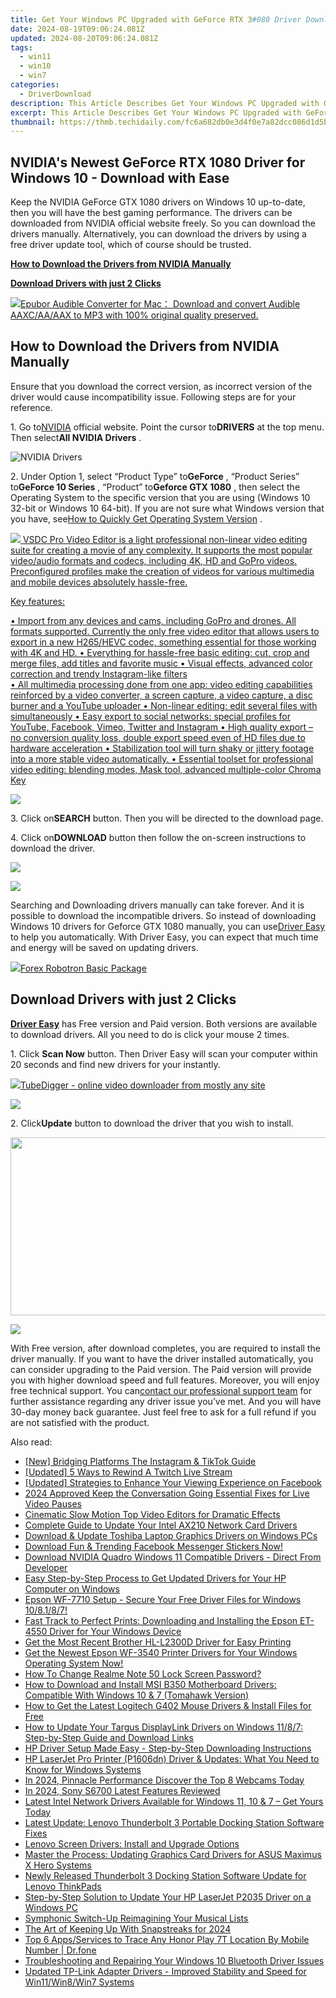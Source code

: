 ```yaml
---
title: Get Your Windows PC Upgraded with GeForce RTX 3#080 Driver Download
date: 2024-08-19T09:06:24.081Z
updated: 2024-08-20T09:06:24.081Z
tags:
  - win11
  - win10
  - win7
categories:
  - DriverDownload
description: This Article Describes Get Your Windows PC Upgraded with GeForce RTX 3#080 Driver Download
excerpt: This Article Describes Get Your Windows PC Upgraded with GeForce RTX 3#080 Driver Download
thumbnail: https://thmb.techidaily.com/fc6a682db0e3d4f0e7a82dcc086d1d5b243871658075302bd97663f943820452.jpg
---
```


## NVIDIA's Newest GeForce RTX 1080 Driver for Windows 10 - Download with Ease

Keep the NVIDIA GeForce GTX 1080 drivers on Windows 10 up-to-date, then you will have the best gaming performance. The drivers can be downloaded from NVIDIA official website freely. So you can download the drivers manually. Alternatively, you can download the drivers by using a free driver update tool, which of course should be trusted.

[**How to Download the Drivers from NVIDIA Manually**](https://tools.techidaily.com/drivereasy/download/)

[**Download Drivers with just 2 Clicks**](https://tools.techidaily.com/drivereasy/download/)

<!-- affiliate ads begin -->
<a href="https://secure.2checkout.com/order/checkout.php?PRODS=4713565&QTY=1&AFFILIATE=108875&CART=1"><img src="https://www.epubor.com/images/uppic/audible-converter-interface.png" border="0">Epubor Audible Converter for Mac： Download and convert Audible AAXC/AA/AAX to MP3 with 100% original quality preserved.</a>
<!-- affiliate ads end -->
## **How to Download the Drivers from NVIDIA Manually**

 Ensure that you download the correct version, as incorrect version of the driver would cause incompatibility issue. Following steps are for your reference.

 1\. Go to[NVIDIA](https://tools.techidaily.com/drivereasy/download/) official website. Point the cursor to**DRIVERS** at the top menu. Then select**All NVIDIA Drivers** .

![NVIDIA Drivers](https://images.drivereasy.com/wp-content/uploads/2016/09/img_57ccd935a0f0a.jpg)

 2\. Under Option 1, select “Product Type” to**GeForce** , “Product Series” to**GeForce 10 Series** , “Product” to**Geforce GTX 1080** , then select the Operating System to the specific version that you are using (Windows 10 32-bit or Windows 10 64-bit). If you are not sure what Windows version that you have, see[How to Quickly Get Operating System Version](https://tools.techidaily.com/drivereasy/download/) .

<!-- affiliate ads begin -->
<a href="https://secure.2checkout.com/order/checkout.php?PRODS=4693127&QTY=1&AFFILIATE=108875&CART=1"><img src="https://www.videosoftdev.com/images/video_editor/screenshots/1.jpg" border="0">
VSDC Pro Video Editor is a light professional non-linear video editing suite for creating a movie of any complexity. It supports the most popular video/audio formats and codecs, including 4K, HD and GoPro videos. Preconfigured profiles make the creation of videos for various multimedia and mobile devices absolutely hassle-free.

Key features:

•	Import from any devices and cams, including GoPro and drones. All formats supported. Сurrently the only free video editor that allows users to export in a new H265/HEVC codec, something essential for those working with 4K and HD.
•	Everything for hassle-free basic editing: cut, crop and merge files, add titles and favorite music
•	Visual effects, advanced color correction and trendy Instagram-like filters   
•	All multimedia processing done from one app: video editing capabilities reinforced by  a video converter, a screen capture, a video capture, a disc burner and a YouTube uploader
•	Non-linear editing: edit several files with simultaneously 
•	Easy export to social networks: special profiles for YouTube, Facebook, Vimeo, Twitter and Instagram
•	High quality export – no conversion quality loss, double export speed even of HD files due to hardware acceleration
•	Stabilization tool will turn shaky or jittery footage into a more stable video automatically. 
•	Essential toolset for professional video editing: blending modes, Mask tool, advanced multiple-color Chroma Key  
</a>
<!-- affiliate ads end -->
![](https://images.drivereasy.com/wp-content/uploads/2016/10/img_581410198d290.jpg)

 3\. Click on**SEARCH** button. Then you will be directed to the download page.

 4\. Click on**DOWNLOAD** button then follow the on-screen instructions to download the driver.

<!-- affiliate ads begin -->
<a href="https://store.absolute.com/order/checkout.php?PRODS=4601998&QTY=1&AFFILIATE=108875&CART=1"><img src="https://secure.avangate.com/images/merchant/ef70e26a0b5da778eda3f48014d087cd/728x90_larger-shield.jpg" border="0"></a>
<!-- affiliate ads end -->
![](https://images.drivereasy.com/wp-content/uploads/2016/10/img_581412f0a2c64.jpg)

 Searching and Downloading drivers manually can take forever. And it is possible to download the incompatible drivers. So instead of downloading Windows 10 drivers for Geforce GTX 1080 manually, you can use[Driver Easy](https://tools.techidaily.com/drivereasy/download/) to help you automatically. With Driver Easy, you can expect that much time and energy will be saved on updating drivers.

<!-- affiliate ads begin -->
<a href="https://secure.2checkout.com/order/checkout.php?PRODS=4726960&QTY=1&AFFILIATE=108875&CART=1"><img src="https://secure.avangate.com/images/merchant/5f4f7141b65a730b4efb0e0d51f63e94/products/forexrobotronbox.gif" border="0">Forex Robotron Basic Package</a>
<!-- affiliate ads end -->
## **Download Drivers with just 2 Clicks**

**[Driver Easy](https://tools.techidaily.com/drivereasy/download/)**  has Free version and Paid version. Both versions are available to download drivers. All you need to do is click your mouse 2 times.

1\. Click **Scan Now**  button. Then Driver Easy will scan your computer within 20 seconds and find new drivers for your instantly.  

<!-- affiliate ads begin -->
<a href="https://secure.2checkout.com/order/checkout.php?PRODS=4572700&QTY=1&AFFILIATE=108875&CART=1"><img src="	https://www.tubedigger.com/wp-content/uploads/2020/08/tubedigger-software-new.png" border="0">TubeDigger - online video downloader from mostly any site</a>
<!-- affiliate ads end -->
![](https://images.drivereasy.com/wp-content/uploads/2017/04/img_58eca1022f7b7.png)

 2\. Click**Update** button to download the driver that you wish to install.

<!-- affiliate ads begin -->
<a href="https://cowinaudio.pxf.io/c/5597632/1116855/13794" target="_top" id="1116855"><img src="//a.impactradius-go.com/display-ad/13794-1116855" border="0" alt="" width="767" height="285"/></a><img height="0" width="0" src="https://imp.pxf.io/i/5597632/1116855/13794" style="position:absolute;visibility:hidden;" border="0" />
<!-- affiliate ads end -->
![](https://images.drivereasy.com/wp-content/uploads/2017/04/img_58eca27c67b42.jpg)

 With Free version, after download completes, you are required to install the driver manually. If you want to have the driver installed automatically, you can consider upgrading to the Paid version. The Paid version will provide you with higher download speed and full features. Moreover, you will enjoy free technical support. You can[contact our professional support team](https://tools.techidaily.com/drivereasy/download/) for further assistance regarding any driver issue you’ve met. And you will have 30-day money back guarantee. Just feel free to ask for a full refund if you are not satisfied with the product.

<ins class="adsbygoogle"
     style="display:block"
     data-ad-format="autorelaxed"
     data-ad-client="ca-pub-7571918770474297"
     data-ad-slot="1223367746"></ins>



<ins class="adsbygoogle"
     style="display:block"
     data-ad-client="ca-pub-7571918770474297"
     data-ad-slot="8358498916"
     data-ad-format="auto"
     data-full-width-responsive="true"></ins>

<span class="atpl-alsoreadstyle">Also read:</span>
<div><ul>
<li><a href="https://extra-tips.techidaily.com/new-bridging-platforms-the-instagram-and-tiktok-guide/"><u>[New] Bridging Platforms  The Instagram & TikTok Guide</u></a></li>
<li><a href="https://some-approaches.techidaily.com/updated-5-ways-to-rewind-a-twitch-live-stream/"><u>[Updated] 5 Ways to Rewind A Twitch Live Stream</u></a></li>
<li><a href="https://facebook-videos.techidaily.com/updated-strategies-to-enhance-your-viewing-experience-on-facebook/"><u>[Updated] Strategies to Enhance Your Viewing Experience on Facebook</u></a></li>
<li><a href="https://facebook-video-content.techidaily.com/2024-approved-keep-the-conversation-going-essential-fixes-for-live-video-pauses/"><u>2024 Approved  Keep the Conversation Going  Essential Fixes for Live Video Pauses</u></a></li>
<li><a href="https://ai-vdieo-software.techidaily.com/cinematic-slow-motion-top-video-editors-for-dramatic-effects/"><u>Cinematic Slow Motion Top Video Editors for Dramatic Effects</u></a></li>
<li><a href="https://win-dash.techidaily.com/complete-guide-to-update-your-intel-ax210-network-card-drivers/"><u>Complete Guide to Update Your Intel AX210 Network Card Drivers</u></a></li>
<li><a href="https://win-dash.techidaily.com/download-and-update-toshiba-laptop-graphics-drivers-on-windows-pcs/"><u>Download & Update Toshiba Laptop Graphics Drivers on Windows PCs</u></a></li>
<li><a href="https://app-tips.techidaily.com/1723620195426-download-fun-and-trending-facebook-messenger-stickers-now/"><u>Download Fun & Trending Facebook Messenger Stickers Now!</u></a></li>
<li><a href="https://win-dash.techidaily.com/download-nvidia-quadro-windows-11-compatible-drivers-direct-from-developer/"><u>Download NVIDIA Quadro Windows 11 Compatible Drivers - Direct From Developer</u></a></li>
<li><a href="https://win-dash.techidaily.com/easy-step-by-step-process-to-get-updated-drivers-for-your-hp-computer-on-windows/"><u>Easy Step-by-Step Process to Get Updated Drivers for Your HP Computer on Windows</u></a></li>
<li><a href="https://win-dash.techidaily.com/epson-wf-7710-setup-secure-your-free-driver-files-for-windows-108187/"><u>Epson WF-7710 Setup - Secure Your Free Driver Files for Windows 10/8.1/8/7!</u></a></li>
<li><a href="https://win-dash.techidaily.com/fast-track-to-perfect-prints-downloading-and-installing-the-epson-et-4550-driver-for-your-windows-device/"><u>Fast Track to Perfect Prints: Downloading and Installing the Epson ET-4550 Driver for Your Windows Device</u></a></li>
<li><a href="https://win-dash.techidaily.com/get-the-most-recent-brother-hl-l2300d-driver-for-easy-printing/"><u>Get the Most Recent Brother HL-L2300D Driver for Easy Printing</u></a></li>
<li><a href="https://win-dash.techidaily.com/1722956375121-get-the-newest-epson-wf-3540-printer-drivers-for-your-windows-operating-system-now/"><u>Get the Newest Epson WF-3540 Printer Drivers for Your Windows Operating System Now!</u></a></li>
<li><a href="https://easy-unlock-android.techidaily.com/how-to-change-realme-note-50-lock-screen-password-by-drfone-android/"><u>How To Change Realme Note 50 Lock Screen Password?</u></a></li>
<li><a href="https://win-dash.techidaily.com/how-to-download-and-install-msi-b350-motherboard-drivers-compatible-with-windows-10-and-7-tomahawk-version/"><u>How to Download and Install MSI B350 Motherboard Drivers: Compatible With Windows 10 & 7 (Tomahawk Version)</u></a></li>
<li><a href="https://win-dash.techidaily.com/how-to-get-the-latest-logitech-g402-mouse-drivers-and-install-files-for-free/"><u>How to Get the Latest Logitech G402 Mouse Drivers & Install Files for Free</u></a></li>
<li><a href="https://win-dash.techidaily.com/how-to-update-your-targus-displaylink-drivers-on-windows-1187-step-by-step-guide-and-download-links/"><u>How to Update Your Targus DisplayLink Drivers on Windows 11/8/7: Step-by-Step Guide and Download Links</u></a></li>
<li><a href="https://win-dash.techidaily.com/1722970082574-hp-driver-setup-made-easy-step-by-step-downloading-instructions/"><u>HP Driver Setup Made Easy - Step-by-Step Downloading Instructions</u></a></li>
<li><a href="https://win-dash.techidaily.com/hp-laserjet-pro-printer-p1606dn-driver-and-updates-what-you-need-to-know-for-windows-systems/"><u>HP LaserJet Pro Printer (P1606dn) Driver & Updates: What You Need to Know for Windows Systems</u></a></li>
<li><a href="https://extra-skills.techidaily.com/in-2024-pinnacle-performance-discover-the-top-8-webcams-today/"><u>In 2024, Pinnacle Performance  Discover the Top 8 Webcams Today</u></a></li>
<li><a href="https://vp-tips.techidaily.com/in-2024-sony-s6700-latest-features-reviewed/"><u>In 2024, Sony S6700  Latest Features Reviewed</u></a></li>
<li><a href="https://win-dash.techidaily.com/1722966604164-latest-intel-network-drivers-available-for-windows-11-10-and-7-get-yours-today/"><u>Latest Intel Network Drivers Available for Windows 11, 10 & 7 – Get Yours Today</u></a></li>
<li><a href="https://win-dash.techidaily.com/latest-update-lenovo-thunderbolt-3-portable-docking-station-software-fixes/"><u>Latest Update: Lenovo Thunderbolt 3 Portable Docking Station Software Fixes</u></a></li>
<li><a href="https://win-dash.techidaily.com/lenovo-screen-drivers-install-and-upgrade-options/"><u>Lenovo Screen Drivers: Install and Upgrade Options</u></a></li>
<li><a href="https://win-dash.techidaily.com/master-the-process-updating-graphics-card-drivers-for-asus-maximus-x-hero-systems/"><u>Master the Process: Updating Graphics Card Drivers for ASUS Maximus X Hero Systems</u></a></li>
<li><a href="https://win-dash.techidaily.com/newly-released-thunderbolt-3-docking-station-software-update-for-lenovo-thinkpads/"><u>Newly Released Thunderbolt 3 Docking Station Software Update for Lenovo ThinkPads</u></a></li>
<li><a href="https://win-dash.techidaily.com/step-by-step-solution-to-update-your-hp-laserjet-p2035-driver-on-a-windows-pc/"><u>Step-by-Step Solution to Update Your HP LaserJet P2035 Driver on a Windows PC</u></a></li>
<li><a href="https://extra-lessons.techidaily.com/symphonic-switch-up-reimagining-your-musical-lists/"><u>Symphonic Switch-Up  Reimagining Your Musical Lists</u></a></li>
<li><a href="https://snapchat-videos.techidaily.com/the-art-of-keeping-up-with-snapstreaks-for-2024/"><u>The Art of Keeping Up With Snapstreaks for 2024</u></a></li>
<li><a href="https://android-location-track.techidaily.com/top-6-appsservices-to-trace-any-honor-play-7t-location-by-mobile-number-drfone-by-drfone-virtual-android/"><u>Top 6 Apps/Services to Trace Any Honor Play 7T Location By Mobile Number | Dr.fone</u></a></li>
<li><a href="https://win-dash.techidaily.com/troubleshooting-and-repairing-your-windows-10-bluetooth-driver-issues/"><u>Troubleshooting and Repairing Your Windows 10 Bluetooth Driver Issues</u></a></li>
<li><a href="https://win-dash.techidaily.com/updated-tp-link-adapter-drivers-improved-stability-and-speed-for-win11win8win7-systems/"><u>Updated TP-Link Adapter Drivers - Improved Stability and Speed for Win11/Win8/Win7 Systems</u></a></li>
</ul></div>

